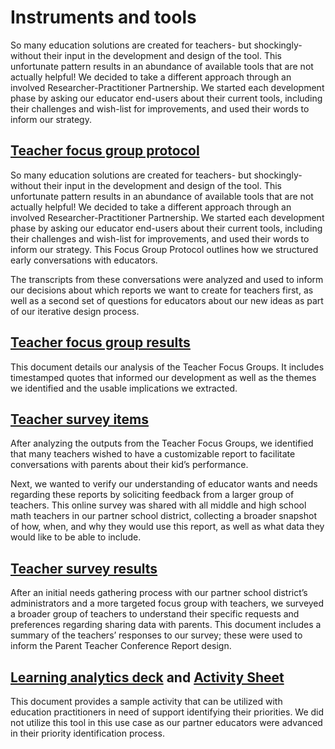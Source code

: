 # Instruments and tools

So many education solutions are created for teachers- but shockingly- without their input in the development and design of the tool.  This unfortunate pattern results in an abundance of available tools that are not actually helpful!  We decided to take a different approach through an involved Researcher-Practitioner Partnership.  We started each development phase by asking our educator end-users about their current tools, including their challenges and wish-list for improvements, and used their words to inform our strategy.  

## [Teacher focus group protocol](https://github.com/lastingerlx/datahub/blob/d00b2e689cc7286f72d2eeed36d6bad7ad8d9b98/Instruments%20and%20tools/Teacher%20Focus%20group%20protocol.pdf)

So many education solutions are created for teachers- but shockingly- without their input in the development and design of the tool.  This unfortunate pattern results in an abundance of available tools that are not actually helpful!  We decided to take a different approach through an involved Researcher-Practitioner Partnership.  We started each development phase by asking our educator end-users about their current tools, including their challenges and wish-list for improvements, and used their words to inform our strategy.  This Focus Group Protocol outlines how we structured early conversations with educators.   

The transcripts from these conversations were analyzed and used to inform our decisions about which reports we want to create for teachers first, as well as a second set of questions for educators about our new ideas as part of our iterative design process.   

## [Teacher focus group results](https://github.com/lastingerlx/datahub/blob/317822b995bc1b42c84f869666a2f9797810e075/Instruments%20and%20tools/Teacher%20focus%20group%20results.pdf)

This document details our analysis of the Teacher Focus Groups.  It includes timestamped quotes that informed our development as well as the themes we identified and the usable implications we extracted. 

## [Teacher survey items](https://github.com/lastingerlx/datahub/blob/04b86be5671b4716494ccf9c748102591f5d62c8/Instruments%20and%20tools/Teacher%20Survey%20items.pdf)

After analyzing the outputs from the Teacher Focus Groups, we identified that many teachers wished to have a customizable report to facilitate conversations with parents about their kid’s performance.   

Next, we wanted to verify our understanding of educator wants and needs regarding these reports by soliciting feedback from a larger group of teachers.  This online survey was shared with all middle and high school math teachers in our partner school district, collecting a broader snapshot of how, when, and why they would use this report, as well as what data they would like to be able to include.

## [Teacher survey results](https://github.com/lastingerlx/datahub/blob/6b4663df5f399690d6441631439180a266551b62/Instruments%20and%20tools/Teacher%20Survey%20Results.pdf)

After an initial needs gathering process with our partner school district’s administrators and a more targeted focus group with teachers, we surveyed a broader group of teachers to understand their specific requests and preferences regarding sharing data with parents.  This document includes a summary of the teachers’ responses to our survey; these were used to inform the Parent Teacher Conference Report design.   

## [Learning analytics deck](https://github.com/lastingerlx/datahub/blob/c00b42554e1c40c6461a46b13744670507fa8686/Instruments%20and%20tools/LearningAnalyticsDeck.pdf) and [Activity Sheet](https://github.com/lastingerlx/datahub/blob/6753427e7d2448a780ed45f3a3862d7044fe9331/Instruments%20and%20tools/LearningAnayticsDeckJourney.pdf)

This document provides a sample activity that can be utilized with education practitioners in need of support identifying their priorities.  We did not utilize this tool in this use case as our partner educators were advanced in their priority identification process.  
